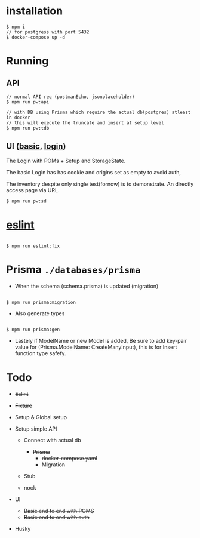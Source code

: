 # installation

```
$ npm i
// for postgress with port 5432
$ docker-compose up -d

```

# Running

## API

```
// normal API req (postmanEcho, jsonplaceholder)
$ npm run pw:api

// with DB using Prisma which require the actual db(postgres) atleast in docker
// this will execute the truncate and insert at setup level
$ npm run pw:tdb
```

## UI ([basic](https://todomvc.com/examples/react/dist/), [login](https://www.saucedemo.com/))

The Login with POMs + Setup and StorageState.

The basic Login has has cookie and origins set as empty to avoid auth,

The inventory despite only single test(fornow) is to demonstrate.
An directly access page via URL.

```
$ npm run pw:sd

```

# [eslint](https://www.npmjs.com/package/eslint-plugin-playwright)

```

$ npm run eslint:fix

```

# Prisma `./databases/prisma`

- When the schema (schema.prisma) is updated (migration)

```

$ npm run prisma:migration

```

- Also generate types

```

$ npm run prisma:gen

```

- Lastely if ModelName or new Model is added, Be sure to add key-pair value for (Prisma.ModelName: <Model>CreateManyInput), this is for Insert function type safefy.

# Todo

- ~~Eslint~~
- ~~Fixture~~
- Setup & Global setup
- Setup simple API

  - Connect with actual db

    - ~~Prisma~~
      - ~~docker-compose.yaml~~
      - ~~Migration~~

  - Stub
  - nock

- UI

  - ~~Basic end to end with POMS~~
  - ~~Basic end to end with auth~~

- Husky

```

```
